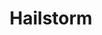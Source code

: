 ---
layout: hero
title: Hailstorm
spec: Mech
class: Blaster
skill:
    name: Devastator
    description: Uses artillery to strike enemies in an area for multiple times.
    stats:
        Cooldown: 10s
        Total Damage: 400/600/800
---